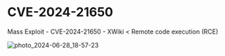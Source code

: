 # CVE-2024-21650


Mass Exploit - CVE-2024-21650 - XWiki &lt; Remote code execution (RCE)


![photo_2024-06-28_18-57-23](https://github.com/codeb0ss/CVE-2024-21650-PoC/assets/135759201/8a1f3006-3517-4553-a436-c250538bf5e4)
